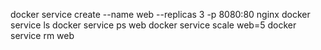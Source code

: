 docker service create --name web --replicas 3 -p 8080:80 nginx
docker service ls
docker service ps web
docker service scale web=5
docker service rm web
